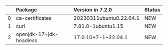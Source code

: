 <!-- markdown-link-check-disable -->

|    | Package                 | Version in 7.2.0        | Status   |
|---:|:------------------------|:------------------------|:---------|
|  0 | ca-certificates         | 20230311ubuntu0.22.04.1 | NEW      |
|  1 | curl                    | 7.81.0-1ubuntu1.15      | NEW      |
|  2 | openjdk-17-jdk-headless | 17.0.10+7-1~22.04.1     | NEW      |